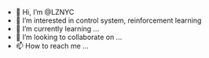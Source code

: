 - 👋 Hi, I’m @LZNYC
- 👀 I’m interested in control system, reinforcement learning
- 🌱 I’m currently learning ...
- 💞️ I’m looking to collaborate on ...
- 📫 How to reach me ...

<!---
LZNYC/LZNYC is a ✨ special ✨ repository because its `README.md` (this file) appears on your GitHub profile.
You can click the Preview link to take a look at your changes.
--->
